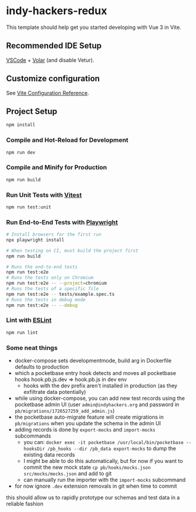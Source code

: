 # indy-hackers-redux

This template should help get you started developing with Vue 3 in Vite.

## Recommended IDE Setup

[VSCode](https://code.visualstudio.com/) + [Volar](https://marketplace.visualstudio.com/items?itemName=Vue.volar) (and disable Vetur).

## Customize configuration

See [Vite Configuration Reference](https://vitejs.dev/config/).

## Project Setup

```sh
npm install
```

### Compile and Hot-Reload for Development

```sh
npm run dev
```

### Compile and Minify for Production

```sh
npm run build
```

### Run Unit Tests with [Vitest](https://vitest.dev/)

```sh
npm run test:unit
```

### Run End-to-End Tests with [Playwright](https://playwright.dev)

```sh
# Install browsers for the first run
npx playwright install

# When testing on CI, must build the project first
npm run build

# Runs the end-to-end tests
npm run test:e2e
# Runs the tests only on Chromium
npm run test:e2e -- --project=chromium
# Runs the tests of a specific file
npm run test:e2e -- tests/example.spec.ts
# Runs the tests in debug mode
npm run test:e2e -- --debug
```

### Lint with [ESLint](https://eslint.org/)

```sh
npm run lint
```

### Some neat things

- docker-compose sets developmentmode, build arg in Dockerfile defaults to production
- which a pocketbase entry hook detects and moves all pocketbase hooks hook.pb.js.dev => hook.pb.js in dev env
  - hooks with the dev prefix aren't installed in production (as they exfiltrate data potentially)
- while using docker-compose, you can add new test records using the pocketbase admin UI (user `admin@indyhackers.org` and password in `pb/migrations/1726527259_add_admin.js`)
- the pocketbase auto-migrate feature will create migrations in `pb/migrations` when you update the schema in the admin UI
- adding records is done by `export-mocks` and `import-mocks` subcommands
  - you can: `docker exec -it pocketbase /usr/local/bin/pocketbase --hooksDir /pb_hooks --dir /pb_data export-mocks` to dump the existing data records
  - I might be able to do this automatically, but for now if you want to commit the new mock state `cp pb/hooks/mocks.json src/mocks/mocks.json` and add to git
  - can manually run the importer with the `import-mocks` subcommand
- for now ignore `.dev` extension removals in git when time to commit

this should allow us to rapidly prototype our schemas and test data in a reliable fashion
